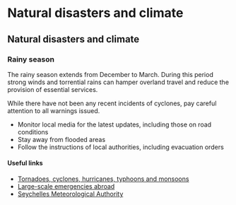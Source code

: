 # Natural disasters and climate

## Natural disasters and climate

### Rainy season

The rainy season extends from December to March. During this period strong winds and torrential rains can hamper overland travel and reduce the provision of essential services.

While there have not been any recent incidents of cyclones, pay careful attention to all warnings issued.

* Monitor local media for the latest updates, including those on road conditions
* Stay away from flooded areas
* Follow the instructions of local authorities, including evacuation orders

#### Useful links

* [Tornadoes, cyclones, hurricanes, typhoons and monsoons](https://travel.gc.ca/travelling/health-safety/hurricanes-typhoons-cyclones-monsoons)
* [Large-scale emergencies abroad](https://travel.gc.ca/assistance/emergency-info/large-scale-emergencies-abroad)
* [Seychelles Meteorological Authority](https://www.meteo.gov.sc/#/)